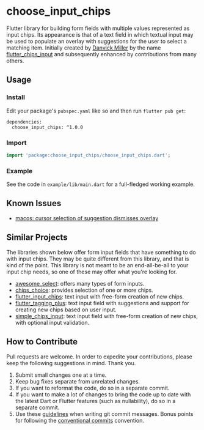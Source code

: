 # choose_input_chips

Flutter library for building form fields with multiple values represented as input chips. Its appearance is that of a text field in which textual input may be used to populate an overlay with suggestions for the user to select a matching item. Initially created by [Danvick Miller](https://github.com/danvick/) by the name [flutter_chips_input](https://github.com/danvick/flutter_chips_input) and subsequently enhanced by contributions from many others.

## Usage

### Install

Edit your package's `pubspec.yaml` like so and then run `flutter pub get`:

```
dependencies:
  choose_input_chips: ^1.0.0
```

### Import

```dart
import 'package:choose_input_chips/choose_input_chips.dart';
```

### Example

See the code in `example/lib/main.dart` for a full-fledged working example.

## Known Issues

* [macos: cursor selection of suggestion dismisses overlay](https://github.com/nlfiedler/choose_input_chips/issues/8)

## Similar Projects

The libraries shown below offer form input fields that have something to do with input chips. They may be quite different from this library, and that is kind of the point. This library is not meant to be an end-all-be-all to your input chip needs, so one of these may offer what you're looking for.

* [awesome_select](https://pub.dev/packages/awesome_select): offers many types of form inputs.
* [chips_choice](https://pub.dev/packages/chips_choice): provides selection of one or more chips.
* [flutter_input_chips](https://pub.dev/packages/flutter_input_chips): text input with free-form creation of new chips.
* [flutter_tagging_plus](https://pub.dev/packages/flutter_tagging_plus): text input field with suggestions and support for creating new chips based on user input.
* [simple_chips_input](https://pub.dev/packages/simple_chips_input): text input field with free-form creation of new chips, with optional input validation.

## How to Contribute

Pull requests are welcome. In order to expedite your contributions, please keep the following suggestions in mind. Thank you.

1. Submit small changes one at a time.
1. Keep bug fixes separate from unrelated changes.
1. If you want to reformat the code, do so in a separate commit.
1. If you want to make a lot of changes to bring the code up to date with the latest Dart or Flutter features (such as nullability), do so in a separate commit.
1. Use these [guidelines](https://tbaggery.com/2008/04/19/a-note-about-git-commit-messages.html) when writing git commit messages. Bonus points for following the [conventional commits](https://www.conventionalcommits.org/en/v1.0.0/) convention.
